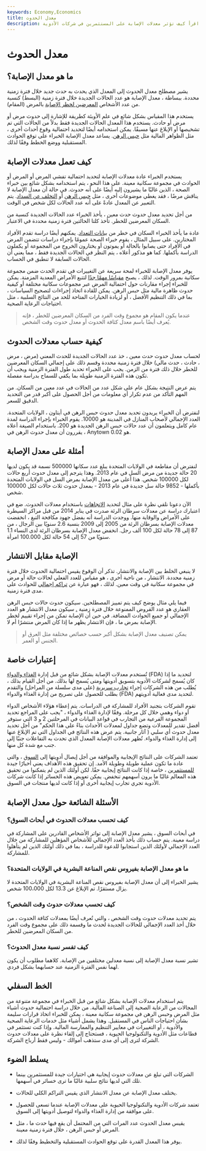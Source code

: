 ```yaml
---
keywords: Economy,Economics
title: معدل الحدوث
description: يصف معدل الحدوث تكرار حدث ما بمرور الوقت. اقرأ كيف تؤثر معدلات الإصابة على المستثمرين في شركات الأدوية.
---
```


# معدل الحدوث
## ما هو معدل الإصابة؟

يشير مصطلح معدل الحدوث إلى المعدل الذي يحدث به حدث جديد خلال فترة زمنية محددة. ببساطة ، معدل الإصابة هو عدد الحالات الجديدة خلال فترة زمنية (البسط) كنسبة من عدد الأشخاص [المعرضين لخطر الإصابة](/risk) بالمرض (المقام).

يستخدم هذا المقياس بشكل شائع في علم الأوبئة كطريقة للإشارة إلى حدوث مرض أو مرض أو حادث. يستخدم هذا المعدل الحالات الجديدة فقط بدلاً من الحالات التي تم تشخيصها أو الإبلاغ عنها مسبقًا. يمكن استخدامه أيضًا لتحديد احتمالية وقوع أحداث أخرى ، مثل الظواهر المالية مثل [حبس الرهن](/foreclosure-action). يساعد معدل الإصابة الخبراء على توقع الحوادث المستقبلية ووضع الخطط وفقًا لذلك.

## كيف تعمل معدلات الإصابة

يستخدم الخبراء عادة معدلات الإصابة لتحديد احتمالية تفشي المرض أو المرض أو الحوادث في مجموعة سكانية معينة. على هذا النحو ، يتم استخدامه بشكل شائع بين خبراء الصحة ، الذين غالبًا ما يشيرون إليه أيضًا على أنه حدوث. في حالة أن معدل الإصابة لا يناقش مرضًا ، فقد يغطي موضوعات أخرى ، مثل [حبس الرهن](/foreclosure) أو [التخلف عن السداد](/default2). يتم التعبير عن المعدل عادةً على أنه عدد الحالات لكل شخص في الوقت.

من أجل تحديد معدل حدوث حدث معين ، يأخذ الخبراء عدد الحالات الجديدة كنسبة من السكان المعرضين للخطر. تأخذ كلتا الحالتين فترة زمنية محددة في الاعتبار.

عادة ما يأخذ الخبراء السكان في خطر من [بيانات التعداد](/bureauofcensus). يمكنهم أيضًا دراسة تقدم الأفراد المختارين. على سبيل المثال ، يقوم خبراء الصحة عمومًا بإجراء دراسات تتضمن المرض في الأفراد حتى يصابوا بالحالة أو يموتون أو يختارون الخروج من المجموعة أو يكملون الدراسة بأكملها. كما هو مذكور أعلاه ، يتم النظر في الحالات الجديدة فقط ، مما يعني أن الحالات السابقة لا تنطبق في الحساب.

يوفر معدل الإصابة للخبراء لمحة سريعة عن التغييرات في تقدم الحدث ضمن مجموعة سكانية بمرور الوقت. لذلك ، يصبح [مقياسًا مهمًا جدًا](/metrics) لتتبع الأمراض المعدية المزمنة. يمكن للخبراء إجراء مقارنات حول احتمالية المرض عبر مجموعات سكانية مختلفة أو كيفية حدوث ظاهرة مالية مثل حبس الرهن. يمكن للقادة اتخاذ إجراءات لتصحيح السياسات ، بما في ذلك التنظيم الأفضل ، أو لزيادة الخيارات المتاحة للحد من النتائج السلبية ، مثل احتياجات الرعاية الصحية.

> عندما يكون المقام هو مجموع وقت الفرد من السكان المعرضين للخطر ، فإنه يُعرف أيضًا باسم معدل كثافة الحدوث أو معدل حدوث وقت الشخص.

>

## كيفية حساب معدلات الحدوث

لحساب معدل حدوث حدث معين ، خذ عدد الحالات الجديدة للحدث المعني (مرض ، مرض ، حادث ، حدث مالي) خلال فترة زمنية محددة وقسم ذلك على إجمالي السكان المعرضين للخطر خلال ذلك فترة من الزمن. يجب على الخبراء تحديد طول الفترة الزمنية ويجب أن تكون هذه الفترة الزمنية طويلة بما يكفي للسماح بدراسة مفصلة.

يتم عرض النتيجة بشكل عام على شكل عدد من الحالات في عدد معين من السكان. من المهم التأكد من عدم تكرار أي معلومات من أجل الحصول على أكبر قدر من التحديد الدقيق للسعر.

لنفترض أن الخبراء يريدون تحديد معدل حدوث حبس الرهن في أيتاون ، الولايات المتحدة. العدد الإجمالي لأصحاب المنازل في المدينة هو 10000. يقوم الخبراء بإجراء الدراسة لمدة عام كامل ويتعلمون أن عدد حالات حبس الرهن الجديدة هو 200. باستخدام الصيغة أعلاه ، يقررون أن معدل حدوث الرهن في Anytown هو 0.02.

## أمثلة على معدل الإصابة

لنفترض أن مقاطعة في الولايات المتحدة يبلغ عدد سكانها 500000 نسمة قد يكون لديها 20 حالة جديدة من مرض السل في عام 2013. وهذا يترجم إلى معدل حدوث أربع حالات لكل 100000 شخص. هذا أعلى من معدل الإصابة بمرض السل في الولايات المتحدة بأكملها - 9852 حالة سل جديدة في عام 2013 - بمعدل حدوث ثلاث حالات لكل 100000 شخص.

الآن دعونا نلقي نظرة على مثال لتحديد [الاتجاهات](/trend) باستخدام معدلات الحدوث. ضع في اعتبارك دراسة عن معدلات سرطان الرئة صدرت في يناير 2014 من قبل مراكز السيطرة على الأمراض والوقاية منها. ووجدت الدراسة أنه بفضل جهود مكافحة التبغ ، انخفضت معدلات الإصابة بسرطان الرئة من 2005 إلى 2009 بنسبة 2.6 سنويًا بين الرجال ، من 87 إلى 78 حالة لكل 100 ألف رجل. انخفض معدل الإصابة بسرطان الرئة لدى النساء 1.1 سنويًا من 57 إلى 54 حالة لكل 100.000 امرأة.

## الإصابة مقابل الانتشار

لا ينبغي الخلط بين الإصابة والانتشار. تذكر أن الوقوع يقيس احتمالية الحدوث خلال فترة زمنية محددة. الانتشار ، من ناحية أخرى ، هو مقياس للعدد الفعلي لحالات حالة أو مرض في مجموعة سكانية في وقت معين. لذلك ، فهو عبارة عن [تراكم إجمالي](/accumulation) للحوادث على مدى فترة زمنية.

فيما يلي مثال يوضح كيف يتم تمييز المصطلحين. سيكون حدوث حالات حبس الرهن العقاري هو عدد القروض الممنوعة خلال فترة زمنية [.](/loan) سيكون معدل الانتشار هو العدد الإجمالي أو جميع الحوادث المضافة. في حين أن الإصابة تمكن من إجراء تقييم لخطر الإصابة بمرض ما ، فإن الانتشار يظهر ما إذا كان المرض منتشرًا أم لا.

> يمكن تصنيف معدل الإصابة بشكل أكبر حسب خصائص مختلفة مثل العرق أو الجنس أو العمر.

>

## إعتبارات خاصة

تُستخدم معدلات الإصابة بشكل شائع من قبل إدارة [الغذاء والدواء](/fda) (FDA) لتحديد ما إذا كان يُسمح لشركات الأدوية بتسويق أدويتها ومتى يُسمح لها بذلك. من أجل القيام بذلك ، يُطلب من هذه الشركات إجراء [تجارب سريرية](/clinical-trials) (على مدى سلسلة من المراحل) والتقدم بطلب للحصول على تصريح من إدارة الغذاء والدواء (FDA) لتحديد مدى فعالية أدويتهم.

تقوم الشركات بتجنيد الأفراد للمشاركة في الدراسات. يتم إعطاء هؤلاء الأشخاص الدواء أو دواء وهمي خلال كل مرحلة. وفقًا لإدارة الغذاء والدواء ، "يجب على المراجع تحديد المجموعة الفرعية من التجارب في قواعد البيانات في المرحلتين 2 و 3 التي ستوفر أفضل تقدير للمعدلات وتضع جداول لمعدلات الأحداث بناءً على هذا الحكم" من أجل تحديد معدل حدوث أي سلبي ( آثار جانبية. يتم عرض هذه النتائج في الجداول التي تم الإبلاغ عنها إلى إدارة الغذاء والدواء. تُظهر معدلات الإصابة المعدل الذي تحدث به التفاعلات جنبًا إلى جنب مع شدة كل منها.

تعتمد الشركات على النتائج الإيجابية والموافقة من أجل إيصال أدويتها إلى [السوق](/market) ، والتي عادة ما تكون عملية طويلة وطويلة الأمد. إن تحقيق هذه الأهداف يعني أخبارًا جيدة [للمستثمرين](/investor) ، خاصة إذا كانت النتائج إيجابية حقًا. لكن أولئك الذين لم يتمكنوا من تحقيق هذه المعالم غالبًا ما يرون أسهمهم تنخفض. يمكن تعويض هذه الخسائر إذا كانت شركات الأدوية تجري تجارب إيجابية أخرى أو إذا كانت لديها منتجات في السوق.

## الأسئلة الشائعة حول معدل الإصابة

### كيف تحسب معدلات الحدوث في أبحاث السوق؟

في أبحاث السوق ، يشير معدل الإصابة إلى تواتر الأشخاص القادرين على المشاركة في دراسة معينة. يتم حساب ذلك بأخذ العدد الإجمالي للأشخاص المؤهلين للمشاركة من خلال العدد الإجمالي لأولئك الذين استجابوا للدعوة للدراسة ، بما في ذلك أولئك الذين لم يتأهلوا للمشاركة.

### ما هو معدل الإصابة بفيروس نقص المناعة البشرية في الولايات المتحدة؟

يشير الخبراء إلى أن معدل الإصابة بفيروس نقص المناعة البشرية في الولايات المتحدة لا يزال مستقرًا. تم الإبلاغ عن 13.3 لكل 100،000 شخص.

### كيف تحسب معدلات حدوث وقت الشخص؟

يتم تحديد معدلات حدوث وقت الشخص ، والتي تُعرف أيضًا بمعدلات كثافة الحدوث ، من خلال أخذ العدد الإجمالي للحالات الجديدة لحدث ما وقسمة ذلك على مجموع وقت الفرد من السكان المعرضين للخطر.

### كيف تفسر نسبة معدل الحدوث؟

تشير نسبة معدل الإصابة إلى نسبة معدلين مختلفين من الإصابة. كلاهما مطلوب أن يكون لهما نفس الفترة الزمنية عند حسابهما بشكل فردي.

## الخط السفلي

يتم استخدام معدلات الإصابة بشكل شائع من قبل الخبراء في مجموعة متنوعة من المجالات من الرعاية الصحية إلى الصناعة المالية. من خلال دراسة احتمالية حدوث أشياء مثل المرض وحبس الرهن في مجموعة سكانية معينة ، يمكن للخبراء اتخاذ قرارات سليمة بشأن احتياجات الناس في المستقبل. وهذا يشمل أشياء مثل خدمات الرعاية الصحية والأدوية ، أو التغييرات في معايير التنظيم والممارسة المالية. وإذا كنت تستثمر في قطاعات مثل الأدوية والتكنولوجيا الحيوية ، فستحتاج إلى إلقاء نظرة على معدلات حدوث الشركة لترى إلى أي مدى ستذهب أموالك - وليس فقط أرباح الشركة.

## يسلط الضوء

- الشركات التي تبلغ عن معدلات حدوث إيجابية هي اختيارات جيدة للمستثمرين بينما تلك التي لديها نتائج سلبية غالبًا ما ترى خسائر في أسهمها.

- يختلف معدل الإصابة عن معدل الانتشار الذي يقيس التراكم الكلي للحالات.

- تعتمد شركات الأدوية والتكنولوجيا الحيوية على معدلات الإصابة عندما تسعى للحصول على موافقة من إدارة الغذاء والدواء لتوصيل أدويتها إلى السوق.

- يقيس معدل الحدوث عدد المرات التي من المحتمل أن يقع فيها حدث ما ، مثل المرض أو حبس الرهن ، خلال فترة زمنية معينة.

- يوفر هذا المعدل القدرة على توقع الحوادث المستقبلية والتخطيط وفقًا لذلك.

